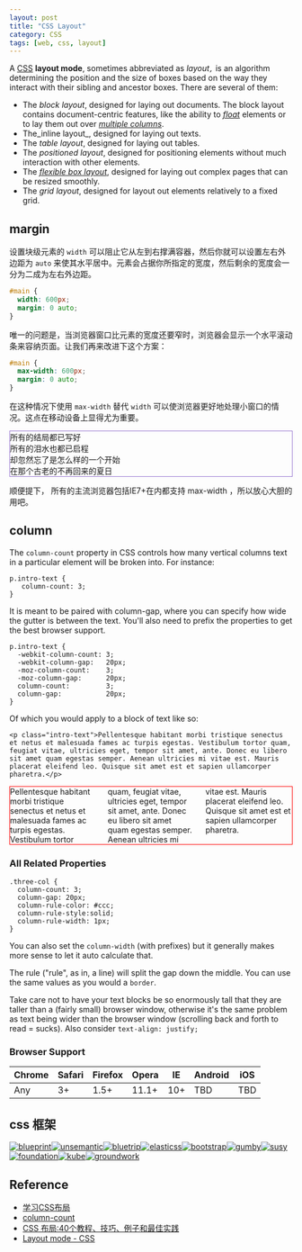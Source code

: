 ```yaml
---
layout: post
title: "CSS Layout"
category: CSS
tags: [web, css, layout]
--- 
```


A [CSS](https://developer.mozilla.org/en-US/docs/CSS "/en-US/docs/CSS") **layout mode**, sometimes abbreviated as _layout`,`_ is an algorithm determining the position and the size of boxes based on the way they interact with their sibling and ancestor boxes. There are several of them:

* The _block layout_, designed for laying out documents. The block layout contains document-centric features, like the ability to [_float_](https://developer.mozilla.org/en-US/docs/CSS/float "/en-US/docs/CSS/float") elements or to lay them out over [_multiple columns_](https://developer.mozilla.org/en-US/docs/CSS/Using_CSS_multi-column_layouts "/en-US/docs/CSS/Using_CSS_multi-column_layouts").
* The_inline layout_, designed for laying out texts.
* The _table layout_, designed for laying out tables.
* The _positioned layout_, designed for positioning elements without much interaction with other elements.
* The [_flexible box layout_](https://developer.mozilla.org/en-US/docs/CSS/Using_CSS_flexible_boxes "/en-US/docs/"), designed for laying out complex pages that can be resized smoothly.
* The _grid layout_, designed for layout out elements relatively to a fixed grid.

## margin

设置块级元素的 `width` 可以阻止它从左到右撑满容器，然后你就可以设置左右外边距为 `auto` 来使其水平居中。元素会占据你所指定的宽度，然后剩余的宽度会一分为二成为左右外边距。

```css
#main {
  width: 600px;
  margin: 0 auto; 
}
```

唯一的问题是，当浏览器窗口比元素的宽度还要窄时，浏览器会显示一个水平滚动条来容纳页面。让我们再来改进下这个方案：

<!--more-->

```css
#main {
  max-width: 600px;
  margin: 0 auto; 
}
```

在这种情况下使用 `max-width` 替代 `width` 可以使浏览器更好地处理小窗口的情况。这点在移动设备上显得尤为重要。

<div style="max-width:600px; margin: 0 auto; border: 1px solid #9979D1">
    所有的结局都已写好<br/>
    所有的泪水也都已启程<br/>
    却忽然忘了是怎么样的一个开始<br/>
    在那个古老的不再回来的夏日<br/>
</div>

顺便提下， 所有的主流浏览器包括IE7+在内都支持 max-width ，所以放心大胆的用吧。

## column

The `column-count` property in CSS controls how many vertical columns text in a particular element will be broken into. For instance:

    p.intro-text {
       column-count: 3;
    }

It is meant to be paired with column-gap, where you can specify how wide the gutter is between the text. You'll also need to prefix the properties to get the best browser support.

    p.intro-text {
      -webkit-column-count: 3;
      -webkit-column-gap:   20px;  
      -moz-column-count:    3;
      -moz-column-gap:      20px;
      column-count:         3;
      column-gap:           20px;
    }

<style type="text/css">
  p.intro-text {
      border: 1px solid red;
      -webkit-column-count: 3;
      -webkit-column-gap:   20px;  
      -moz-column-count:    3;
      -moz-column-gap:      20px;
      column-count:         3;
      column-gap:           20px;
  }
</style>

Of which you would apply to a block of text like so:

    <p class="intro-text">Pellentesque habitant morbi tristique senectus et netus et malesuada fames ac turpis egestas. Vestibulum tortor quam, feugiat vitae, ultricies eget, tempor sit amet, ante. Donec eu libero sit amet quam egestas semper. Aenean ultricies mi vitae est. Mauris placerat eleifend leo. Quisque sit amet est et sapien ullamcorper pharetra.</p>

<p class="intro-text">Pellentesque habitant morbi tristique senectus et netus et malesuada fames ac turpis egestas. Vestibulum tortor quam, feugiat vitae, ultricies eget, tempor sit amet, ante. Donec eu libero sit amet quam egestas semper. Aenean ultricies mi vitae est. Mauris placerat eleifend leo. Quisque sit amet est et sapien ullamcorper pharetra.</p>

### All Related Properties

    .three-col {
      column-count: 3;
      column-gap: 20px;
      column-rule-color: #ccc;
      column-rule-style:solid;
      column-rule-width: 1px;
    }

You can also set the `column-width` (with prefixes) but it generally makes more sense to let it auto calculate that.

The rule ("rule", as in, a line) will split the gap down the middle. You can use the same values as you would a `border`. 

Take care not to have your text blocks be so enormously tall that they are taller than a (fairly small) browser window, otherwise it's the same problem as text being wider than the browser window (scrolling back and forth to read = sucks). Also consider `text-align: justify;`

### Browser Support

Chrome | Safari | Firefox  |Opera  |IE  |Android | iOS 
-------|--------|----------|-------|----|--------|-------
Any    | 3+     | 1.5+     | 11.1+ |10+ |TBD     |TBD

## css 框架

[![blueprint](http://zh.learnlayout.com/images/blueprint.jpg)](http://www.blueprintcss.org/)[![unsemantic](http://zh.learnlayout.com/images/unsemantic.png)](http://www.unsemantic.com/)[![bluetrip](http://zh.learnlayout.com/images/bluetrip.jpg)](http://bluetrip.org/)[![elasticss](http://zh.learnlayout.com/images/elasticss.jpg)](http://elasticss.com/)[![bootstrap](http://zh.learnlayout.com/images/bootstrap.jpg)](http://twitter.github.com/bootstrap/)[![gumby](http://zh.learnlayout.com/images/gumby.jpg)](http://gumbyframework.com/)[![susy](http://zh.learnlayout.com/images/susy.jpg)](http://susy.oddbird.net/)[![foundation](http://zh.learnlayout.com/images/foundation.png)](http://foundation.zurb.com/)[![kube](http://zh.learnlayout.com/images/kube.png)](http://imperavi.com/kube/)[![groundwork](http://zh.learnlayout.com/images/groundwork.gif)](http://groundworkcss.github.com/)

## Reference

- [学习CSS布局](http://zh.learnlayout.com/)
- [column-count](http://css-tricks.com/almanac/properties/c/columns/)
- [CSS 布局:40个教程、技巧、例子和最佳实践](http://coolshell.cn/articles/6840.html)
- [Layout mode - CSS](https://developer.mozilla.org/en-US/docs/Web/CSS/Layout_mode)